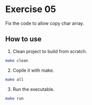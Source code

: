 # Exercise 05
Fix the code to allow copy char array.

## How to use
1. Clean project to build from scratch.
  ```sh
  make clean
  ```
2. Copile it with make.
  ```sh
  make all
  ```
3. Run the executable.
  ```sh
  make run
  ```